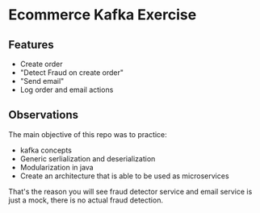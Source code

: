 # Ecommerce Kafka Exercise

## Features
- Create order
- "Detect Fraud on create order"
- "Send email"
- Log order and email actions

## Observations
The main objective of this repo was to practice:
- kafka concepts
- Generic serlialization and deserialization
- Modularization in java
- Create an architecture that is able to be used as microservices

That's  the reason you will see fraud detector service and email service is just a mock, there is no actual fraud detection.


